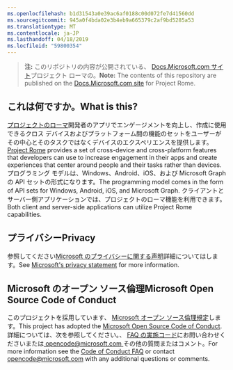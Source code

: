 ```yaml
---
ms.openlocfilehash: b1d31543a0e39ac6af0188c00d072fe7d41560dd
ms.sourcegitcommit: 945a0f4bda02e3b4eb9a665379c2af9bd5285a53
ms.translationtype: MT
ms.contentlocale: ja-JP
ms.lasthandoff: 04/18/2019
ms.locfileid: "59800354"
---
```

> <span data-ttu-id="94c70-101">**注:** このリポジトリの内容が公開されている、 [Docs.Microsoft.com サイト](https://docs.microsoft.com/windows/project-rome/)プロジェクト ローマの。</span><span class="sxs-lookup"><span data-stu-id="94c70-101">**Note:** The contents of this repository are published on the [Docs.Microsoft.com site](https://docs.microsoft.com/windows/project-rome/) for Project Rome.</span></span>

## <a name="what-is-this"></a><span data-ttu-id="94c70-102">これは何ですか。</span><span class="sxs-lookup"><span data-stu-id="94c70-102">What is this?</span></span>
<span data-ttu-id="94c70-103">[プロジェクトのローマ](https://developer.microsoft.com/windows/project-rome)開発者のアプリでエンゲージメントを向上し、作成に使用できるクロス デバイスおよびプラットフォーム間の機能のセットをユーザーがその中心とそのタスクではなくデバイスのエクスペリエンスを提供します。</span><span class="sxs-lookup"><span data-stu-id="94c70-103">[Project Rome](https://developer.microsoft.com/windows/project-rome) provides a set of cross-device and cross-platform features that developers can use to increase engagement in their apps and create experiences that center around people and their tasks rather than devices.</span></span> <span data-ttu-id="94c70-104">プログラミング モデルは、Windows、Android、iOS、および Microsoft Graph の API セットの形式になります。</span><span class="sxs-lookup"><span data-stu-id="94c70-104">The programming model comes in the form of API sets for Windows, Android, iOS, and Microsoft Graph.</span></span> <span data-ttu-id="94c70-105">クライアントとサーバー側アプリケーションでは、プロジェクトのローマ機能を利用できます。</span><span class="sxs-lookup"><span data-stu-id="94c70-105">Both client and server-side applications can utilize Project Rome capabilities.</span></span>

## <a name="privacy"></a><span data-ttu-id="94c70-106">プライバシー</span><span class="sxs-lookup"><span data-stu-id="94c70-106">Privacy</span></span>
<span data-ttu-id="94c70-107">参照してください[Microsoft のプライバシーに関する声明](https://privacy.microsoft.com/en-us/privacystatement/)詳細についてはします。</span><span class="sxs-lookup"><span data-stu-id="94c70-107">See [Microsoft's privacy statement](https://privacy.microsoft.com/en-us/privacystatement/) for more information.</span></span> 

## <a name="microsoft-open-source-code-of-conduct"></a><span data-ttu-id="94c70-108">Microsoft のオープン ソース倫理</span><span class="sxs-lookup"><span data-stu-id="94c70-108">Microsoft Open Source Code of Conduct</span></span>
<span data-ttu-id="94c70-109">このプロジェクトを採用しています、 [Microsoft オープン ソース倫理規定](https://opensource.microsoft.com/codeofconduct/)します。</span><span class="sxs-lookup"><span data-stu-id="94c70-109">This project has adopted the [Microsoft Open Source Code of Conduct](https://opensource.microsoft.com/codeofconduct/).</span></span>
<span data-ttu-id="94c70-110">詳細については、次を参照してください。、 [FAQ の実施コード](https://opensource.microsoft.com/codeofconduct/faq/)にお問い合わせくださいまたは[ opencode@microsoft.com ](mailto:opencode@microsoft.com)その他の質問またはコメント。</span><span class="sxs-lookup"><span data-stu-id="94c70-110">For more information see the [Code of Conduct FAQ](https://opensource.microsoft.com/codeofconduct/faq/) or contact [opencode@microsoft.com](mailto:opencode@microsoft.com) with any additional questions or comments.</span></span>
